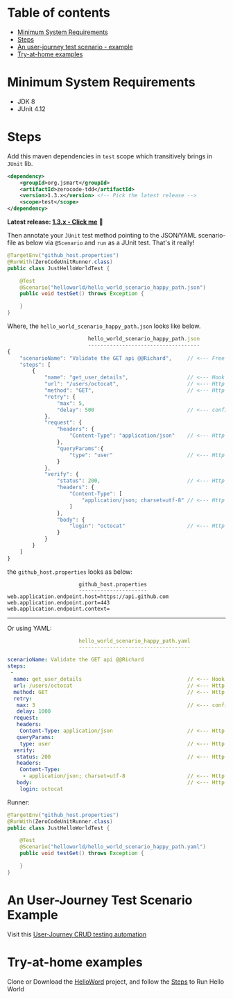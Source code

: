 Table of contents
===
   * [Minimum System Requirements](#minimum-system-requirements)
   * [Steps](#steps)
   * [An user-journey test scenario - example](#an-user-journey-test-scenario-example)
   * [Try-at-home examples](#try-at-home-examples)

Minimum System Requirements
===
+ JDK 8 
+ JUnit 4.12

Steps
===
Add this maven dependencies in `test` scope which transitively brings in `JUnit` lib.
```xml
<dependency>
    <groupId>org.jsmart</groupId>
    <artifactId>zerocode-tdd</artifactId>
    <version>1.3.x</version> <!-- Pick the latest release -->
    <scope>test</scope>
</dependency>
```
**Latest release: [1.3.x - Click me](https://search.maven.org/search?q=a:zerocode-tdd)** 🏹

Then annotate your `JUnit` test method pointing to the JSON/YAML scenario-file as below via `@Scenario` and `run` as a JUnit test. That's it really!

```java
@TargetEnv("github_host.properties")
@RunWith(ZeroCodeUnitRunner.class)
public class JustHelloWorldTest {

    @Test
    @Scenario("helloworld/hello_world_scenario_happy_path.json")
    public void testGet() throws Exception {

    }
}
```
Where, the `hello_world_scenario_happy_path.json` looks like below.

```javaScript
                          hello_world_scenario_happy_path.json
                          ------------------------------------
{
    "scenarioName": "Validate the GET api @@Richard",     // <--- Free text with author meta data
    "steps": [
        {
            "name": "get_user_details",                   // <--- Hook for next step
            "url": "/users/octocat",                      // <--- Http URL relative to the host
            "method": "GET",                              // <--- Http method GET, PUT, POST or DELETE etc
            "retry": { 
                "max": 5, 
                "delay": 500                              // <--- configurable retry options
            },
            "request": {
                "headers": {
                    "Content-Type": "application/json"    // <--- Http request headers
                },
                "queryParams":{
                    "type": "user"                        // <--- Http query params
                }
            },
            "verify": {
                "status": 200,                            // <--- Http status code
                "headers": {
                    "Content-Type": [
                        "application/json; charset=utf-8" // <--- Http response headers
                    ]
                },
                "body": {
                    "login": "octocat"                    // <--- Http response payload
                }
            }
        }
    ]
}
```

the `github_host.properties` looks as below:
```properties
                       github_host.properties
                       ----------------------
web.application.endpoint.host=https://api.github.com
web.application.endpoint.port=443
web.application.endpoint.context=
```

***

Or using YAML:
```yml
                       hello_world_scenario_happy_path.yaml
                       ------------------------------------

scenarioName: Validate the GET api @@Richard              
steps:
 -
  name: get_user_details                                  // <--- Hook for next step
  url: /users/octocat                                     // <--- Http URL relative to the host
  method: GET                                             // <--- Http method GET, PUT, POST or DELETE etc
  retry:
   max: 3                                                 // <--- configurable retry options
   delay: 1000
  request:
   headers:
    Content-Type: application/json                        // <--- Http request headers
   queryParams:
    type: user                                            // <--- Http query params
  verify:
   status: 200                                            // <--- Http status code
   headers:
    Content-Type:
     - application/json; charset=utf-8                    // <--- Http response headers
   body:                                                  // <--- Http response payload
    login: octocat
```

Runner:
```java
@TargetEnv("github_host.properties")
@RunWith(ZeroCodeUnitRunner.class)
public class JustHelloWorldTest {

    @Test
    @Scenario("helloworld/hello_world_scenario_happy_path.yaml")
    public void testGet() throws Exception {

    }
}
```

An User-Journey Test Scenario Example
===
Visit this [User-Journey CRUD testing automation](https://github.com/authorjapps/zerocode/wiki/User-journey:-Create,-Update-and-GET-Employee-Details)

Try-at-home examples
===

Clone or Download the [HelloWord](https://github.com/authorjapps/zerocode-hello-world) project, and follow the [Steps](https://github.com/authorjapps/zerocode-hello-world/blob/master/README.md)  to Run Hello World


